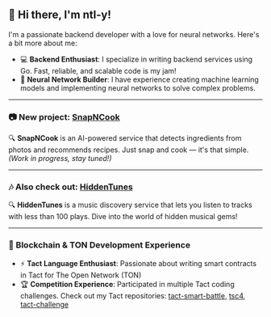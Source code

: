 ## 👋 Hi there, I'm ntl-y!

I'm a passionate backend developer with a love for neural networks. Here's a bit more about me:

- 💻 **Backend Enthusiast**: I specialize in writing backend services using Go. Fast, reliable, and scalable code is my jam!
- 🤖 **Neural Network Builder**: I have experience creating machine learning models and implementing neural networks to solve complex problems.

---

### 📷 New project: [SnapNCook](http://snapcook.tech)  
🔍 **SnapNCook** is an AI-powered service that detects ingredients from photos and recommends recipes. Just snap and cook — it's that simple. *(Work in progress, stay tuned!)*

---

### 🎶 Also check out: [HiddenTunes](https://hiddentunes.tech)  
🔍 **HiddenTunes** is a music discovery service that lets you listen to tracks with less than 100 plays. Dive into the world of hidden musical gems!

---

### 🔗 Blockchain & TON Development Experience
- ⚡ **Tact Language Enthusiast**: Passionate about writing smart contracts in Tact for The Open Network (TON)  
- 🏆 **Competition Experience**: Participated in multiple Tact coding challenges. Check out my Tact repositories: [tact-smart-battle](https://github.com/ntl-y/tact-smart-battle), [tsc4](https://github.com/ntl-y/tsc4), [tact-challenge](https://github.com/ntl-y/tact-challenge)
